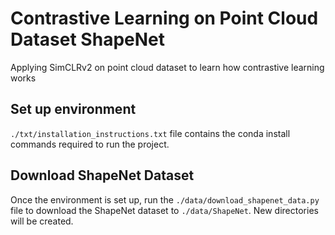 # Contrastive Learning on Point Cloud Dataset ShapeNet
Applying SimCLRv2 on point cloud dataset to learn how contrastive learning works

## Set up environment
`./txt/installation_instructions.txt` file contains the conda install commands required to run the project.

## Download ShapeNet Dataset
Once the environment is set up, run the `./data/download_shapenet_data.py` file to download the ShapeNet dataset to `./data/ShapeNet`. New directories will be created.
